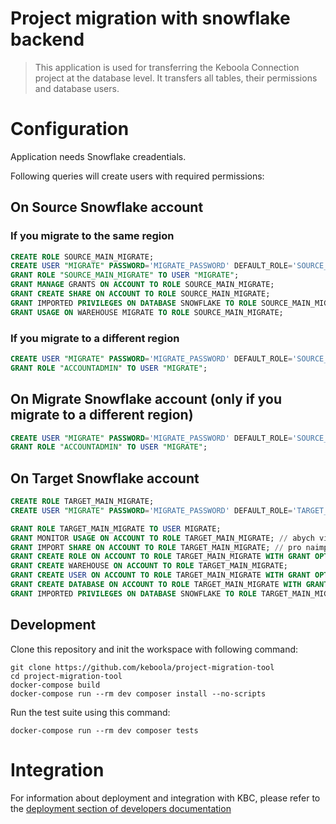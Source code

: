 # Project migration with snowflake backend

> This application is used for transferring the Keboola Connection project at the database level. It transfers all tables, their permissions and database users.

# Configuration

Application needs Snowflake creadentials.

Following queries will create users with required permissions:

## On Source Snowflake account

### If you migrate to the same region
```sql
CREATE ROLE SOURCE_MAIN_MIGRATE;
CREATE USER "MIGRATE" PASSWORD='MIGRATE_PASSWORD' DEFAULT_ROLE='SOURCE_MAIN_MIGRATE';
GRANT ROLE "SOURCE_MAIN_MIGRATE" TO USER "MIGRATE";
GRANT MANAGE GRANTS ON ACCOUNT TO ROLE SOURCE_MAIN_MIGRATE;
GRANT CREATE SHARE ON ACCOUNT TO ROLE SOURCE_MAIN_MIGRATE;
GRANT IMPORTED PRIVILEGES ON DATABASE SNOWFLAKE TO ROLE SOURCE_MAIN_MIGRATE;
GRANT USAGE ON WAREHOUSE MIGRATE TO ROLE SOURCE_MAIN_MIGRATE;
```

### If you migrate to a different region

```sql
CREATE USER "MIGRATE" PASSWORD='MIGRATE_PASSWORD' DEFAULT_ROLE='SOURCE_MAIN_MIGRATE';
GRANT ROLE "ACCOUNTADMIN" TO USER "MIGRATE";
```

## On Migrate Snowflake account (only if you migrate to a different region)
    
```sql
CREATE USER "MIGRATE" PASSWORD='MIGRATE_PASSWORD' DEFAULT_ROLE='SOURCE_MAIN_MIGRATE';
GRANT ROLE "ACCOUNTADMIN" TO USER "MIGRATE";
```

## On Target Snowflake account

```sql
CREATE ROLE TARGET_MAIN_MIGRATE;
CREATE USER "MIGRATE" PASSWORD='MIGRATE_PASSWORD' DEFAULT_ROLE='TARGET_MAIN_MIGRATE';

GRANT ROLE TARGET_MAIN_MIGRATE TO USER MIGRATE;
GRANT MONITOR USAGE ON ACCOUNT TO ROLE TARGET_MAIN_MIGRATE; // abych viděl vytvořené databáze a mohl jí při synchronizaci přejmenovat
GRANT IMPORT SHARE ON ACCOUNT TO ROLE TARGET_MAIN_MIGRATE; // pro naimportování SHARU
GRANT CREATE ROLE ON ACCOUNT TO ROLE TARGET_MAIN_MIGRATE WITH GRANT OPTION;
GRANT CREATE WAREHOUSE ON ACCOUNT TO ROLE TARGET_MAIN_MIGRATE;
GRANT CREATE USER ON ACCOUNT TO ROLE TARGET_MAIN_MIGRATE WITH GRANT OPTION;
GRANT CREATE DATABASE ON ACCOUNT TO ROLE TARGET_MAIN_MIGRATE WITH GRANT OPTION;
GRANT IMPORTED PRIVILEGES ON DATABASE SNOWFLAKE TO ROLE TARGET_MAIN_MIGRATE;
```

## Development
 
Clone this repository and init the workspace with following command:

```
git clone https://github.com/keboola/project-migration-tool
cd project-migration-tool
docker-compose build
docker-compose run --rm dev composer install --no-scripts
```

Run the test suite using this command:

```
docker-compose run --rm dev composer tests
```
 
# Integration

For information about deployment and integration with KBC, please refer to the [deployment section of developers documentation](https://developers.keboola.com/extend/component/deployment/) 
